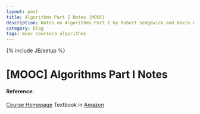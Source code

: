 ```yaml
---
layout: post
title: Algorithms Part I Notes [MOOC] 
description: Notes on Algorithms Part I by Robert Sedgewick and Kevin Wayne from Princeton University
category: blog
tags: mooc coursera algorithms
---
```

{% include JB/setup %}

[MOOC] Algorithms Part I Notes
================




#### Reference:
[Course Homepage](http://algs4.cs.princeton.edu/home/)
Textbook in [Amazon](http://www.amazon.com/Algorithms-4th-Robert-Sedgewick/dp/032157351X)

